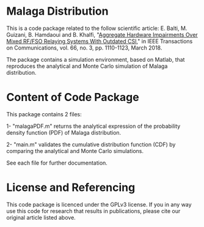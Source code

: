 # Malaga Distribution
This is a code package related to the follow scientific article:
E. Balti, M. Guizani, B. Hamdaoui and B. Khalfi, "[Aggregate Hardware Impairments Over Mixed RF/FSO Relaying Systems With Outdated CSI](https://ieeexplore.ieee.org/document/8118139)," in IEEE Transactions on Communications, vol. 66, no. 3, pp. 1110-1123, March 2018.

The package contains a simulation environment, based on Matlab, that reproduces the analytical and Monte Carlo simulation of Malaga distribution.

# Content of Code Package
This package contains 2 files: 

1- "malagaPDF.m" returns the analytical expression of the probability density function (PDF) of Malaga distribution.

2- "main.m" validates the cumulative distribution function (CDF) by comparing the analytical and Monte Carlo simulations.

See each file for further documentation.

# License and Referencing
This code package is licenced under the GPLv3 license. If you in any way use this code for research that results in publications, please cite our original article listed above.

